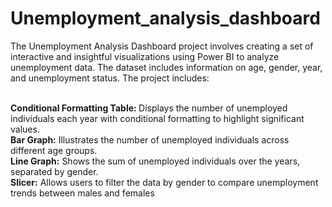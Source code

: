# Unemployment_analysis_dashboard

<p>The Unemployment Analysis Dashboard project involves creating a set of interactive and insightful visualizations using Power BI to analyze unemployment data. The dataset includes information on age, gender, year, and unemployment status. The project includes:<br><br>

<b>Conditional Formatting Table: </b>Displays the number of unemployed individuals each year with conditional formatting to highlight significant values.<br>
<b>Bar Graph:</b> Illustrates the number of unemployed individuals across different age groups.<br>
<b>Line Graph:</b> Shows the sum of unemployed individuals over the years, separated by gender.<br>
<b>Slicer:</b> Allows users to filter the data by gender to compare unemployment trends between males and females</p>
